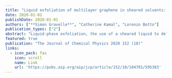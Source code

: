 ```yaml
---
title: "Liquid exfoliation of multilayer graphene in sheared solvents: A molecular dynamics investigation"
date: 2020-01-01
publishDate: 2020-01-01
authors: ["**Simon Gravelle**", "Catherine Kamal", "Lorenzo Botto"]
publication_types: ["2"]
abstract: "Liquid-phase exfoliation, the use of a sheared liquid to delaminate graphite into few-layer graphene, is a promising technique for the large-scale production of graphene. However, the microscale and nanoscale fluid-structure processes controlling the exfoliation are not fully understood. Here, we perform non-equilibrium molecular dynamics simulations of a defect-free graphite nanoplatelet suspended in a shear flow and measure the critical shear rate γ ̇ c needed for the exfoliation to occur. We compare γ ̇ c for different solvents, including water and N-methyl-pyrrolidone, and nanoplatelets of different lengths. Using a theoretical model based on a balance between the work done by viscous shearing forces and the change in interfacial energies upon layer sliding, we are able to predict the critical shear rates γ ̇ c measured in simulations. We find that an accurate prediction of the exfoliation of short graphite …"
featured: true
publication: "The Journal of Chemical Physics 2020 152 (10)"
links:
  - icon_pack: fas
    icon: scroll
    name: Link
    url: 'https://pubs.aip.org/aip/jcp/article/152/10/104701/595383'
---
```

